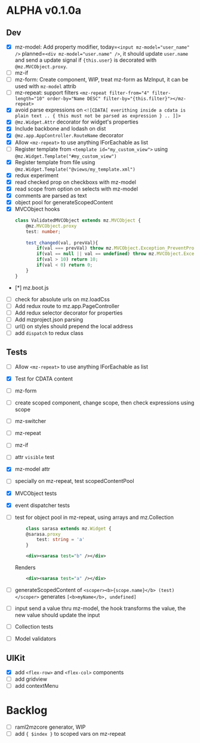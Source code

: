 ALPHA v0.1.0a
=====
Dev
---
- [x] mz-model: Add property modifier, today=`<input mz-model="user_name" />` planned=`<div mz-model="user.name" />`, it should update `user.name` and send a update signal if `{this.user}` is decorated with `@mz.MVCObject.proxy`.  
- [ ] mz-if
- [ ] mz-form: Create component, WIP, treat mz-form as MzInput, it can be used with `mz-model` attrib
- [ ] mz-repeat: support filters `<mz-repeat filter-from="4" filter-length="10" order-by="Name DESC" filter-by="{this.filter}"></mz-repeat>`
- [x] avoid parse expressions on `<![CDATA[ everithing inside a cdata is plain text .. { this must not be parsed as expression } .. ]]>`
- [x] `@mz.Widget.Attr` decorator for widget's properties
- [x] Include backbone and lodash on dist
- [x] `@mz.app.AppController.RouteName` decorator
- [x] Allow `<mz-repeat>` to use anything IForEachable as list
- [ ] Register template from `<template id="my_custom_view">` using `@mz.Widget.Template("#my_custom_view")`
- [x] Register template from file using `@mz.Widget.Template("@views/my_template.xml")`
- [x] redux experiment
- [x] read checked prop on checkboxs with mz-model
- [x] read scope from option on selects with mz-model
- [x] comments are parsed as text
- [x] object pool for generateScopedContent
- [x] MVCObject hooks
    ```typescript
    class ValidatedMVCObject extends mz.MVCObject {
        @mz.MVCObject.proxy
        test: number;
        
        test_changed(val, prevVal){
            if(val === prevVal) throw mz.MVCObject.Exception_PreventPropagation;
            if(val == null || val == undefined) throw mz.MVCObject.Exception_RollbackOperation;
            if(val > 10) return 10;
            if(val < 0) return 0;
        }
    }
    ```
- [*] mz.boot.js
- [ ] check for absolute urls on mz.loadCss
- [ ] Add redux route to mz.app.PageController
- [ ] Add redux selector decorator for properties
- [ ] Add mzproject.json parsing
- [ ] url() on styles should prepend the local address
- [ ] add `dispatch` to redux class

Tests
-----
- [ ] Allow `<mz-repeat>` to use anything IForEachable as list
- [x] Test for CDATA content
- [ ] mz-form
- [ ] create scoped component, change scope, then check expressions using scope
- [ ] mz-switcher
- [ ] mz-repeat
- [ ] mz-if
- [ ] attr `visible` test
- [x] mz-model attr
- [ ] specially on mz-repeat, test scopedContentPool
- [x] MVCObject tests
- [x] event dispatcher tests
- [ ] test for object pool in mz-repeat, using arrays and mz.Collection  
    ```typescript
        class sarasa extends mz.Widget {
        @sarasa.proxy
            test: string = 'a'   
        }
    ```  
    ```xml
        <div><sarasa test="b" /></div>
    ```  
    Renders
    ```xml
        <div><sarasa test="a" /></div>
    ```

- [ ] generateScopedContent of `<scoper><b>{scope.name}</b> (test)</scoper>` generates `[<b>myName</b>, undefined]`
- [ ] input send a value thru mz-model, the hook transforms the value, the new value should update the input
- [ ] Collection tests
- [ ] Model validators

UIKit
-----
- [x] add `<flex-row>` and `<flex-col>` components
- [ ] add gridview
- [ ] add contextMenu

Backlog
======

- [ ] raml2mzcore generator, WIP
- [ ] add `{ $index }` to scoped vars on mz-repeat